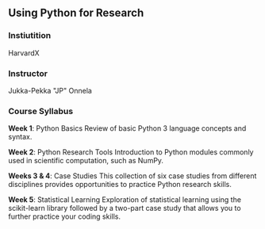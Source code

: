 ## Using Python for Research 

### Instiutition
HarvardX

### Instructor
Jukka-Pekka "JP" Onnela

### Course Syllabus

**Week 1**: Python Basics
Review of basic Python 3 language concepts and syntax.

**Week 2**: Python Research Tools
Introduction to Python modules commonly used in scientific computation, such as NumPy.

**Weeks 3 & 4**: Case Studies
This collection of six case studies from different disciplines provides opportunities to practice Python research skills.

**Week 5**: Statistical Learning
Exploration of statistical learning using the scikit-learn library followed by a two-part case study that allows you to further practice your coding skills.

